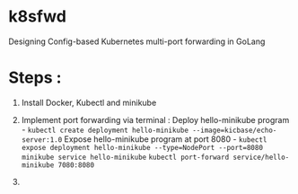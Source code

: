 # k8sfwd
Designing Config-based Kubernetes multi-port forwarding in GoLang

# Steps :
1. Install Docker, Kubectl and minikube
2. Implement port forwarding via terminal : 
    Deploy hello-minikube program - `kubectl create deployment hello-minikube --image=kicbase/echo-server:1.0`
    Expose hello-minikube program at port 8080 - `kubectl expose deployment hello-minikube --type=NodePort --port=8080`
    `minikube service hello-minikube`
    `kubectl port-forward service/hello-minikube 7080:8080`

3. 
